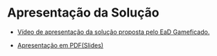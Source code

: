 # Apresentação da Solução

- [Vídeo de apresentação da solução proposta pelo EaD Gameficado.](https://www.youtube.com/watch?v=w9pCy68ESaA)



- [Apresentação em PDF(Slides)](https://github.com/ICEI-PUC-Minas-PMV-SI/pmv-si-2021-1-e1-proj-web-t2-ead-gameficado/blob/main/presentation/docs/EaD_Gamificado_Slides.pdf)


